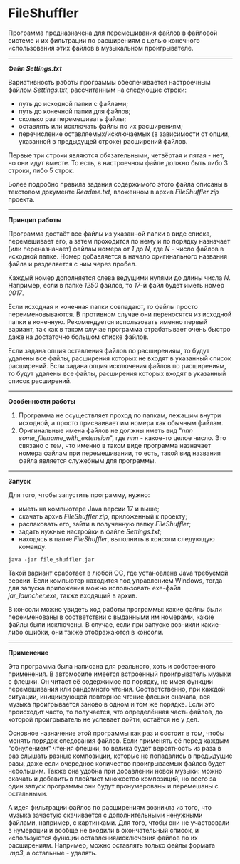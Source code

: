 # FileShuffler
Программа предназначена для перемешивания файлов в файловой системе и их фильтрации по расширениям с целью конечного использования этих файлов в музыкальном проигрывателе.

_______

**Файл *Settings.txt***

Вариативность работы программы обеспечивается настроечным файлом *Settings.txt*, рассчитанным на следующие строки:

- путь до исходной папки с файлами;
- путь до конечной папки для файлов;
- сколько раз перемешивать файлы;
- оставлять или исключать файлы по их расширениям;
- перечисление оставляемых/исключаемых (в зависимости от опции, указанной в предыдущей строке) расширений файлов.

Первые три строки являются обязательными, четвёртая и пятая - нет, но они идут вместе. То есть, в настроечном файле должно быть либо 3 строки, либо 5 строк.

Более подробно правила задания содержимого этого файла описаны в текстовом документе *Readme.txt*, вложенном в архив *FileShuffler.zip* проекта.

_______

**Принцип работы**

Программа достаёт все файлы из указанной папки в виде списка, перемешивает его, а затем проходится по нему и по порядку назначает (или переназначает) файлам номера от *1* до *N*, где *N* - число файлов в исходной папке. Номер добавляется в начало оригинального названия файла и разделяется с ним через пробел.

Каждый номер дополняется слева ведущими нулями до длины числа *N*. Например, если в папке *1250* файлов, то *17*-й файл будет иметь номер *0017*.

Если исходная и конечная папки совпадают, то файлы просто переименовываются. В противном случае они переносятся из исходной папки в конечную. Рекомендуется использовать именно первый вариант, так как в таком случае программа отрабатывает очень быстро даже на достаточно большом списке файлов.

Если задана опция оставления файлов по расширениям, то будут удалены все файлы, расширения которых не входят в указанный список расширений. Если задана опция исключения файлов по расширениям, то будут удалены все файлы, расширения которых входят в указанный список расширений.

_______

**Особенности работы**

1) Программа не осуществляет проход по папкам, лежащим внутри исходной, а просто присваивает им номера как обычным файлам.
2) Оригинальные имена файлов не должны иметь вид "*nnn some_filename_with_extension*", где *nnn* - какое-то целое число. Это связано с тем, что именно в таком виде программа назначает номера файлам при перемешивании, то есть, такой вид названия файла является служебным для программы.

_______

**Запуск**

Для того, чтобы запустить программу, нужно:

- иметь на компьютере Java версии 17 и выше;
- скачать архив *FileShuffler.zip*, приложенный к проекту;
- распаковать его, зайти в полученную папку *FileShuffler*;
- задать нужные настройки в файле *Settings.txt*;
- находясь в папке *FileShuffler*, выполнить в консоли следующую команду:

```
java -jar file_shuffler.jar
```

Такой вариант сработает в любой ОС, где установлена Java требуемой версии. Если компьютер находится под управлением Windows, тогда для запуска приложения можно использовать exe-файл *jar_launcher.exe*, также входящий в архив.

В консоли можно увидеть ход работы программы: какие файлы были переименованы в соответствии с выданными им номерами, какие файлы были исключены. В случае, если при запуске возникли какие-либо ошибки, они также отображаются в консоли.

_______

**Применение**

Эта программа была написана для реального, хоть и собственного применения. В автомобиле имеется встроенный проигрыватель музыки с флешки. Он читает её содержимое по порядку, не имея функции перемешивания или рандомного чтения. Соответственно, при каждой ситуации, инициирующей повторное чтение флешки сначала, вся музыка проигрывается заново в одном и том же порядке. Если это происходит часто, то получается, что определённая часть файлов, до которой проигрыватель не успевает дойти, остаётся не у дел.

Основное назначение этой программы как раз и состоит в том, чтобы менять порядок следования файлов. Если применять её перед каждым "обнулением" чтения флешки, то велика будет вероятность из раза в раз слышать разные композиции, которые не попадались в предыдущие разы, даже если очередное количество проигрываемых файлов будет небольшим. Также она удобна при добавлении новой музыки: можно скачать и добавить в плейлист множество композиций, но всего за один запуск программы они будут пронумерованы и перемешаны с остальными.

А идея фильтрации файлов по расширениям возникла из того, что музыка зачастую скачивается с дополнительными ненужными файлами, например, с картинками. Для того, чтобы они не участвовали в нумерации и вообще не входили в окончательный список, и используются функции оставления/исключения файлов по их расширениям. Например, можно оставлять только файлы формата *.mp3*, а остальные - удалять.
